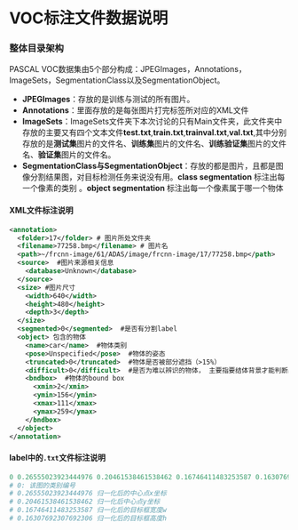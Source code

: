 # VOC标注文件数据说明

### 整体目录架构

PASCAL VOC数据集由5个部分构成：JPEGImages，Annotations，ImageSets，SegmentationClass以及SegmentationObject。

- **JPEGImages**：存放的是训练与测试的所有图片。
- **Annotations**：里面存放的是每张图片打完标签所对应的XML文件
- **ImageSets**：ImageSets文件夹下本次讨论的只有Main文件夹，此文件夹中存放的主要又有四个文本文件**test.txt**,**train.txt**,**trainval.txt**,**val.txt**,其中分别存放的是**测试集**图片的文件名、**训练集**图片的文件名、**训练验证集**图片的文件名、**验证集**图片的文件名。
- **SegmentationClass与SegmentationObject**：存放的都是图片，且都是图像分割结果图，对目标检测任务来说没有用。**class segmentation** 标注出每一个像素的类别 。**object segmentation** 标注出每一个像素属于哪一个物体

#### XML文件标注说明

```xml
<annotation>
  <folder>17</folder> # 图片所处文件夹
  <filename>77258.bmp</filename> # 图片名
  <path>~/frcnn-image/61/ADAS/image/frcnn-image/17/77258.bmp</path>
  <source>  #图片来源相关信息
    <database>Unknown</database>  
  </source>
  <size> #图片尺寸
    <width>640</width>
    <height>480</height>
    <depth>3</depth>
  </size>
  <segmented>0</segmented>  #是否有分割label
  <object> 包含的物体
    <name>car</name>  #物体类别
    <pose>Unspecified</pose>  #物体的姿态
    <truncated>0</truncated>  #物体是否被部分遮挡（>15%）
    <difficult>0</difficult>  #是否为难以辨识的物体， 主要指要结体背景才能判断出类别的物体。虽有标注， 但一般忽略这类物体
    <bndbox>  #物体的bound box
      <xmin>2</xmin>
      <ymin>156</ymin>
      <xmax>111</xmax>
      <ymax>259</ymax>
    </bndbox>
  </object>
</annotation>
```

#### label中的`.txt`文件标注说明

```python
0 0.26555023923444976 0.20461538461538462 0.16746411483253587 0.16307692307692306
# 0: 该图的类别编号
# 0.26555023923444976 归一化后的中心点x坐标
# 0.20461538461538462 归一化后中心点y坐标
# 0.16746411483253587 归一化后的目标框宽度w
# 0.16307692307692306 归一化后的目标框高度h
```

